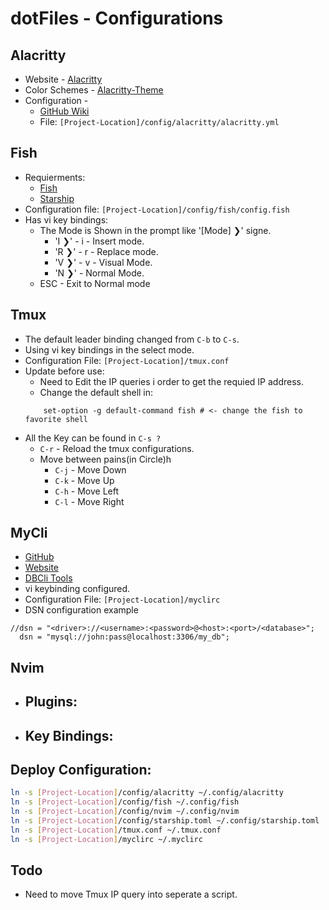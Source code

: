 # dotFiles - Configurations
## Alacritty 
- Website - [Alacritty](https://alacritty.org)
- Color Schemes - [Alacritty-Theme](https://github.com/alacritty/alacritty-theme)
- Configuration - 
    - [GitHub Wiki](https://github.com/alacritty/alacritty/wiki)
    - File: ``[Project-Location]/config/alacritty/alacritty.yml``

## Fish 
- Requierments:
    - [Fish](https://fishshell.com)
    - [Starship](https://starship.rs) 
- Configuration file: ``[Project-Location]/config/fish/config.fish``
- Has vi key bindings:
    - The Mode is Shown in the prompt like  '[Mode] ❯' signe.
        - 'I ❯' - i - Insert mode.
        - 'R ❯' - r - Replace mode.
        - 'V ❯' - v - Visual Mode.
        - 'N ❯' - Normal Mode.
    - ESC - Exit to Normal mode

## Tmux
- The default leader binding changed from ``C-b`` to ``C-s``.
- Using vi key bindings in the select mode.
- Configuration File: ``[Project-Location]/tmux.conf``
- Update before use:
    - Need to Edit the IP queries i order to get the requied IP address.
    - Change the default shell in:
    ```
        set-option -g default-command fish # <- change the fish to favorite shell
    ```
- All the Key can be found in ``C-s ?`` 
    - ``C-r`` - Reload the tmux configurations.
    - Move between pains(in Circle)h
        - ``C-j`` - Move Down
        - ``C-k`` - Move Up 
        - ``C-h`` - Move Left
        - ``C-l`` - Move Right
        
## MyCli
- [GitHub](https://github.com/dbcli/mycli)
- [Website](https://www.mycli.net)
- [DBCli Tools](https://www.dbcli.com)
- vi keybinding configured.
- Configuration File: ``[Project-Location]/myclirc``
- DSN configuration example
```
//dsn = "<driver>://<username>:<password>@<host>:<port>/<database>";
  dsn = "mysql://john:pass@localhost:3306/my_db";
```

## Nvim
- Plugins:
    - 
- Key Bindings:
    - 

## Deploy Configuration:
```bash 
ln -s [Project-Location]/config/alacritty ~/.config/alacritty
ln -s [Project-Location]/config/fish ~/.config/fish
ln -s [Project-Location]/config/nvim ~/.config/nvim
ln -s [Project-Location]/config/starship.toml ~/.config/starship.toml
ln -s [Project-Location]/tmux.conf ~/.tmux.conf
ln -s [Project-Location]/myclirc ~/.myclirc
```

## Todo
- Need to move Tmux IP query into seperate a script.
